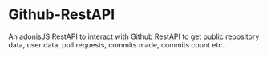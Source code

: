 # Github-RestAPI

An adonisJS RestAPI to interact with Github RestAPI to get public repository data, user data, pull requests, commits made, commits count etc..
